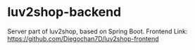 # luv2shop-backend
Server part of luv2shop, based on Spring Boot.
Frontend Link: https://github.com/Diegochan7D/luv2shop-frontend
